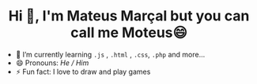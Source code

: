 <head>
  <!-- reference your copy Font Awesome here (from our CDN or by hosting yourself) -->
  <link href="/your-path-to-fontawesome/css/fontawesome.css" rel="stylesheet">
  <link href="/your-path-to-fontawesome/css/brands.css" rel="stylesheet">
  <link href="/your-path-to-fontawesome/css/solid.css" rel="stylesheet">
</head>
<h1 align="center">Hi 👋, I'm Mateus Marçal but you can call me Moteus😄</h1>

- 🌱 I’m currently learning `.js` , `.html` , `.css`, `.php` and more... 
- 😄 Pronouns: *He / Him* 
- ⚡ Fun fact: I love to draw and play games


<br />
<br />
